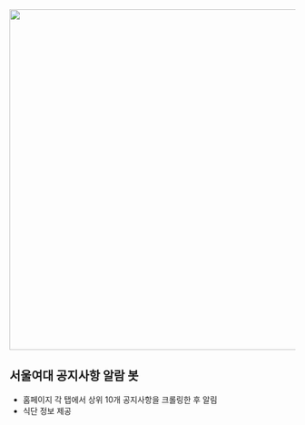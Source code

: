 
<img src ="/img/notice.png" width="600"/>

## 서울여대 공지사항 알람 봇

- 홈페이지 각 탭에서 상위 10개 공지사항을 크롤링한 후 알림
- 식단 정보 제공
